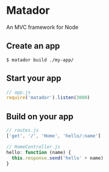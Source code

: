 # Matador
An MVC framework for Node

## Create an app
    $ matador build ./my-app/

## Start your app

``` js
// app.js
require('matador').listen(3000)
```

## Build on your app

``` js
// routes.js
['get', '/', 'Home', 'hello/:name']

// HomeController.js
hello: function (name) {
  this.response.send('hello' + name)
}
```